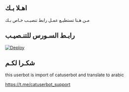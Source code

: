 ## اهـلا بـك
مـن هـنا تستطيـع عمـل رابط تنصيـب خـاص بـك

## رابـط السـورس للتنـصيـب

[![Deploy](https://www.herokucdn.com/deploy/button.svg)](https://heroku.com/deploy?template=https://github.com/Nnncnu2/jmthon)

## شكـرا لكـم 


this userbot is import of catuserbot and translate to arabic

https://t.me/catuserbot_support
